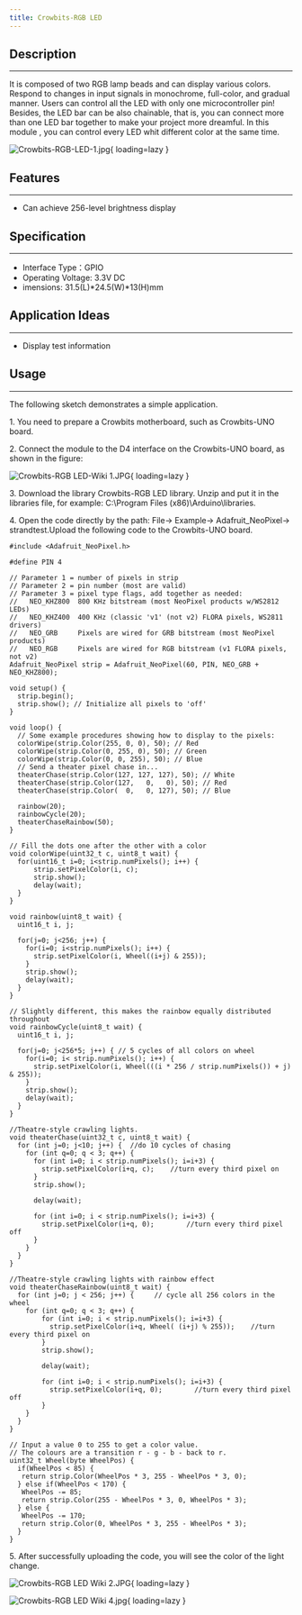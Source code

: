 ```yaml
---
title: Crowbits-RGB LED
---
```


## Description
-----------

It is composed of two RGB lamp beads and can display various colors. Respond to changes in input signals in monochrome, full-color, and gradual manner. Users can control all the LED with only one microcontroller pin! Besides, the LED bar can be also chainable, that is, you can connect more than one LED bar together to make your project more dreamful. In this module , you can control every LED whit different color at the same time.

![Crowbits-RGB-LED-1.jpg](https://wiki.elecrow.com/images/thumb/b/b1/Crowbits-RGB-LED-1.jpg/600px-Crowbits-RGB-LED-1.jpg){ loading=lazy }

## Features
--------

- Can achieve 256-level brightness display

## Specification
-------------

- Interface Type：GPIO
- Operating Voltage: 3.3V DC
- imensions: 31.5(L)\*24.5(W)\*13(H)mm

## Application Ideas
-----------------

- Display test information

## Usage
-----

The following sketch demonstrates a simple application.

1\. You need to prepare a Crowbits motherboard, such as Crowbits-UNO board.

2\. Connect the module to the D4 interface on the Crowbits-UNO board, as shown in the figure:

![Crowbits-RGB LED-Wiki 1.JPG](https://wiki.elecrow.com/images/thumb/4/48/Crowbits-RGB_LED-Wiki_1.JPG/600px-Crowbits-RGB_LED-Wiki_1.JPG){ loading=lazy }

3\. Download the library Crowbits-RGB LED library. Unzip and put it in the libraries file, for example: C:\\Program Files (x86)\\Arduino\\libraries.

4\. Open the code directly by the path: File-&gt; Example-&gt; Adafruit\_NeoPixel-&gt; strandtest.Upload the following code to the Crowbits-UNO board.

```
#include <Adafruit_NeoPixel.h>

#define PIN 4

// Parameter 1 = number of pixels in strip
// Parameter 2 = pin number (most are valid)
// Parameter 3 = pixel type flags, add together as needed:
//   NEO_KHZ800  800 KHz bitstream (most NeoPixel products w/WS2812 LEDs)
//   NEO_KHZ400  400 KHz (classic 'v1' (not v2) FLORA pixels, WS2811 drivers)
//   NEO_GRB     Pixels are wired for GRB bitstream (most NeoPixel products)
//   NEO_RGB     Pixels are wired for RGB bitstream (v1 FLORA pixels, not v2)
Adafruit_NeoPixel strip = Adafruit_NeoPixel(60, PIN, NEO_GRB + NEO_KHZ800);

void setup() {
  strip.begin();
  strip.show(); // Initialize all pixels to 'off'
}

void loop() {
  // Some example procedures showing how to display to the pixels:
  colorWipe(strip.Color(255, 0, 0), 50); // Red
  colorWipe(strip.Color(0, 255, 0), 50); // Green
  colorWipe(strip.Color(0, 0, 255), 50); // Blue
  // Send a theater pixel chase in...
  theaterChase(strip.Color(127, 127, 127), 50); // White
  theaterChase(strip.Color(127,   0,   0), 50); // Red
  theaterChase(strip.Color(  0,   0, 127), 50); // Blue

  rainbow(20);
  rainbowCycle(20);
  theaterChaseRainbow(50);
}

// Fill the dots one after the other with a color
void colorWipe(uint32_t c, uint8_t wait) {
  for(uint16_t i=0; i<strip.numPixels(); i++) {
      strip.setPixelColor(i, c);
      strip.show();
      delay(wait);
  }
}

void rainbow(uint8_t wait) {
  uint16_t i, j;

  for(j=0; j<256; j++) {
    for(i=0; i<strip.numPixels(); i++) {
      strip.setPixelColor(i, Wheel((i+j) & 255));
    }
    strip.show();
    delay(wait);
  }
}

// Slightly different, this makes the rainbow equally distributed throughout
void rainbowCycle(uint8_t wait) {
  uint16_t i, j;

  for(j=0; j<256*5; j++) { // 5 cycles of all colors on wheel
    for(i=0; i< strip.numPixels(); i++) {
      strip.setPixelColor(i, Wheel(((i * 256 / strip.numPixels()) + j) & 255));
    }
    strip.show();
    delay(wait);
  }
}

//Theatre-style crawling lights.
void theaterChase(uint32_t c, uint8_t wait) {
  for (int j=0; j<10; j++) {  //do 10 cycles of chasing
    for (int q=0; q < 3; q++) {
      for (int i=0; i < strip.numPixels(); i=i+3) {
        strip.setPixelColor(i+q, c);    //turn every third pixel on
      }
      strip.show();
     
      delay(wait);
     
      for (int i=0; i < strip.numPixels(); i=i+3) {
        strip.setPixelColor(i+q, 0);        //turn every third pixel off
      }
    }
  }
}

//Theatre-style crawling lights with rainbow effect
void theaterChaseRainbow(uint8_t wait) {
  for (int j=0; j < 256; j++) {     // cycle all 256 colors in the wheel
    for (int q=0; q < 3; q++) {
        for (int i=0; i < strip.numPixels(); i=i+3) {
          strip.setPixelColor(i+q, Wheel( (i+j) % 255));    //turn every third pixel on
        }
        strip.show();
       
        delay(wait);
       
        for (int i=0; i < strip.numPixels(); i=i+3) {
          strip.setPixelColor(i+q, 0);        //turn every third pixel off
        }
    }
  }
}

// Input a value 0 to 255 to get a color value.
// The colours are a transition r - g - b - back to r.
uint32_t Wheel(byte WheelPos) {
  if(WheelPos < 85) {
   return strip.Color(WheelPos * 3, 255 - WheelPos * 3, 0);
  } else if(WheelPos < 170) {
   WheelPos -= 85;
   return strip.Color(255 - WheelPos * 3, 0, WheelPos * 3);
  } else {
   WheelPos -= 170;
   return strip.Color(0, WheelPos * 3, 255 - WheelPos * 3);
  }
}
```

5\. After successfully uploading the code, you will see the color of the light change.

![Crowbits-RGB LED Wiki 2.JPG](https://wiki.elecrow.com/images/thumb/7/74/Crowbits-RGB_LED_Wiki_2.JPG/600px-Crowbits-RGB_LED_Wiki_2.JPG){ loading=lazy }

![Crowbits-RGB LED Wiki 4.jpg](https://wiki.elecrow.com/images/thumb/a/ac/Crowbits-RGB_LED_Wiki_4.jpg/600px-Crowbits-RGB_LED_Wiki_4.jpg){ loading=lazy }